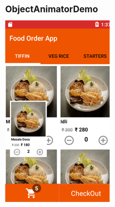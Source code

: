 # ObjectAnimatorDemo
![ObjectAnimatorDemo](https://raw.githubusercontent.com/aravindrajpalani/ObjectAnimatorDemo/master/app/src/main/res/drawable/animation.png)
